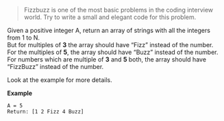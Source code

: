 <div class="markdown-content" id="problem-content">
<blockquote>
<p>Fizzbuzz is one of the most basic problems in the coding interview world. Try to write a small and elegant code for this problem.</p>
</blockquote>
<p>Given a positive integer A, return an array of strings with all the integers from 1 to N. <br/>
But for multiples of <strong>3</strong> the array should have “Fizz” instead of the number. <br/>
For the multiples of <strong>5</strong>, the array should have “Buzz” instead of the number. <br/>
For numbers which are multiple of <strong>3</strong> and <strong>5</strong> both, the array should have “FizzBuzz” instead of the number.</p>
<p>Look at the example for more details.</p>
<p><strong>Example</strong></p>
<div class="highlighter-rouge"><pre class="highlight"><code>A = 5
Return: [1 2 Fizz 4 Buzz]
</code></pre>
</div>

</div>